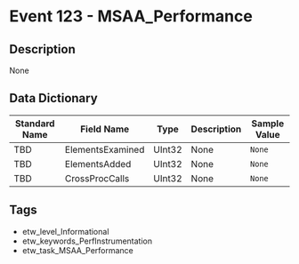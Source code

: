 # Event 123 - MSAA_Performance

## Description
None

## Data Dictionary
|Standard Name|Field Name|Type|Description|Sample Value|
|---|---|---|---|---|
|TBD|ElementsExamined|UInt32|None|`None`|
|TBD|ElementsAdded|UInt32|None|`None`|
|TBD|CrossProcCalls|UInt32|None|`None`|

## Tags
* etw_level_Informational
* etw_keywords_PerfInstrumentation
* etw_task_MSAA_Performance